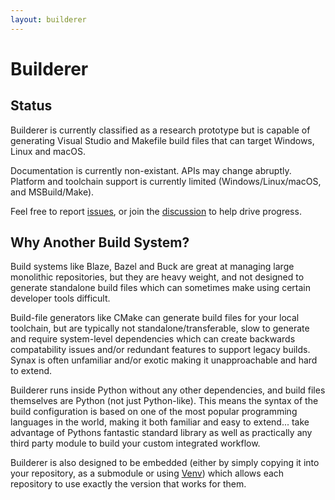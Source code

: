 ```yaml
---
layout: builderer
---
```

# Builderer
## Status
Builderer is currently classified as a research prototype but is capable of generating Visual Studio and Makefile build files that can target Windows, Linux and macOS.

Documentation is currently non-existant. APIs may change abruptly. Platform and toolchain support is currently limited (Windows/Linux/macOS, and MSBuild/Make).

Feel free to report [issues](https://github.com/builderer/builderer/issues), or join the [discussion](https://github.com/builderer/builderer/discussions) to help drive progress.

## Why Another Build System?
Build systems like Blaze, Bazel and Buck are great at managing large monolithic repositories, but they are heavy weight, and not designed to generate standalone build files which can sometimes make using certain developer tools difficult.

Build-file generators like CMake can generate build files for your local toolchain, but are typically not standalone/transferable, slow to generate and require system-level dependencies which can create backwards compatability issues and/or redundant features to support legacy builds. Synax is often unfamiliar and/or exotic making it unapproachable and hard to extend.

Builderer runs inside Python without any other dependencies, and build files themselves are Python (not just Python-like). This means the syntax of the build configuration is based on one of the most popular programming languages in the world, making it both familiar and easy to extend... take advantage of Pythons fantastic standard library as well as practically any third party module to build your custom integrated workflow.

Builderer is also designed to be embedded (either by simply copying it into your repository, as a submodule or using [Venv](https://docs.python.org/3/library/venv.html)) which allows each repository to use exactly the version that works for them.
